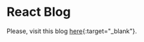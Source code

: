 # React Blog

Please, visit this blog [here](https://aftabgithub1.github.io/react_blog/){:target="_blank"}.
